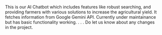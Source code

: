 This is our AI Chatbot which includes features like robust searching, and providing farmers with various solutions to increase the agricultural yield. It fetches information from Google Gemini API. Currently under maintainance but has basic functionality working. 
.
.
.
Do let us know about any changes in the project.

